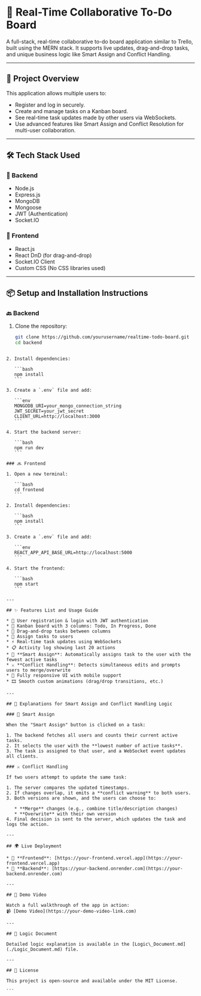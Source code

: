 


# 📝 Real-Time Collaborative To-Do Board

A full-stack, real-time collaborative to-do board application similar to Trello, built using the MERN stack. It supports live updates, drag-and-drop tasks, and unique business logic like Smart Assign and Conflict Handling.

---

## 🚀 Project Overview

This application allows multiple users to:
- Register and log in securely.
- Create and manage tasks on a Kanban board.
- See real-time task updates made by other users via WebSockets.
- Use advanced features like Smart Assign and Conflict Resolution for multi-user collaboration.

---

## 🛠 Tech Stack Used

### 🔧 Backend
- Node.js
- Express.js
- MongoDB
- Mongoose
- JWT (Authentication)
- Socket.IO

### 🎨 Frontend
- React.js
- React DnD (for drag-and-drop)
- Socket.IO Client
- Custom CSS (No CSS libraries used)

---

## 📦 Setup and Installation Instructions

### 🔙 Backend

1. Clone the repository:
   ```bash
   git clone https://github.com/yourusername/realtime-todo-board.git
   cd backend
````

2. Install dependencies:

   ```bash
   npm install
   ```

3. Create a `.env` file and add:

   ```env
   MONGODB_URI=your_mongo_connection_string
   JWT_SECRET=your_jwt_secret
   CLIENT_URL=http://localhost:3000
   ```

4. Start the backend server:

   ```bash
   npm run dev
   ```

### 🔜 Frontend

1. Open a new terminal:

   ```bash
   cd frontend
   ```

2. Install dependencies:

   ```bash
   npm install
   ```

3. Create a `.env` file and add:

   ```env
   REACT_APP_API_BASE_URL=http://localhost:5000
   ```

4. Start the frontend:

   ```bash
   npm start
   ```

---

## ✨ Features List and Usage Guide

* 👤 User registration & login with JWT authentication
* 🧩 Kanban board with 3 columns: Todo, In Progress, Done
* 🔀 Drag-and-drop tasks between columns
* 👥 Assign tasks to users
* ⚡ Real-time task updates using WebSockets
* 📋 Activity log showing last 20 actions
* 🧠 **Smart Assign**: Automatically assigns task to the user with the fewest active tasks
* ⚔️ **Conflict Handling**: Detects simultaneous edits and prompts users to merge/overwrite
* 📱 Fully responsive UI with mobile support
* 🎞️ Smooth custom animations (drag/drop transitions, etc.)

---

## 🧠 Explanations for Smart Assign and Conflict Handling Logic

### 🔄 Smart Assign

When the "Smart Assign" button is clicked on a task:

1. The backend fetches all users and counts their current active tasks.
2. It selects the user with the **lowest number of active tasks**.
3. The task is assigned to that user, and a WebSocket event updates all clients.

### ⚔️ Conflict Handling

If two users attempt to update the same task:

1. The server compares the updated timestamps.
2. If changes overlap, it emits a **conflict warning** to both users.
3. Both versions are shown, and the users can choose to:

   * **Merge** changes (e.g., combine title/description changes)
   * **Overwrite** with their own version
4. Final decision is sent to the server, which updates the task and logs the action.

---

## 🌍 Live Deployment

* 🔗 **Frontend**: [https://your-frontend.vercel.app](https://your-frontend.vercel.app)
* 🔗 **Backend**: [https://your-backend.onrender.com](https://your-backend.onrender.com)

---

## 🎥 Demo Video

Watch a full walkthrough of the app in action:
📹 [Demo Video](https://your-demo-video-link.com)

---

## 📄 Logic Document

Detailed logic explanation is available in the [Logic\_Document.md](./Logic_Document.md) file.

---

## 🧾 License

This project is open-source and available under the MIT License.

```


